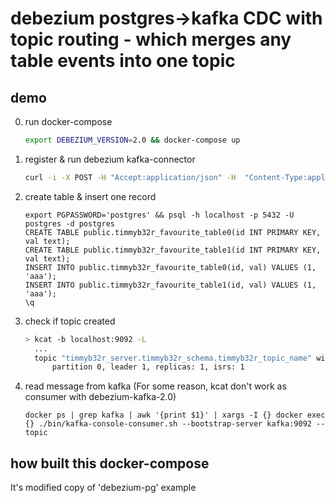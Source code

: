 # debezium postgres->kafka CDC with topic routing - which merges any table events into one topic

## demo

0) run docker-compose
    ```sh
    export DEBEZIUM_VERSION=2.0 && docker-compose up
    ```

1) register & run debezium kafka-connector
    ```sh
    curl -i -X POST -H "Accept:application/json" -H  "Content-Type:application/json" http://localhost:8083/connectors/ -d @register-postgres.json
    ```

2) create table & insert one record
    ```
    export PGPASSWORD='postgres' && psql -h localhost -p 5432 -U postgres -d postgres
    CREATE TABLE public.timmyb32r_favourite_table0(id INT PRIMARY KEY, val text);
    CREATE TABLE public.timmyb32r_favourite_table1(id INT PRIMARY KEY, val text);
    INSERT INTO public.timmyb32r_favourite_table0(id, val) VALUES (1, 'aaa');
    INSERT INTO public.timmyb32r_favourite_table1(id, val) VALUES (1, 'aaa');
    \q
    ```
3) check if topic created
    ```sh
    > kcat -b localhost:9092 -L
      ...
      topic "timmyb32r_server.timmyb32r_schema.timmyb32r_topic_name" with 1 partitions:
          partition 0, leader 1, replicas: 1, isrs: 1
    ```

4) read message from kafka (For some reason, kcat don't work as consumer with debezium-kafka-2.0)
    ```
    docker ps | grep kafka | awk '{print $1}' | xargs -I {} docker exec {} ./bin/kafka-console-consumer.sh --bootstrap-server kafka:9092 --topic 
    ```

## how built this docker-compose

It's modified copy of 'debezium-pg' example
